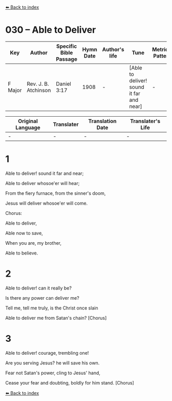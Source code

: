 [⬅️ Back to index](../README.md)

# 030 – Able to Deliver

Key | Author   | Specific Bible Passage     |Hymn Date |Author's life |Tune |Metrical Pattern   |Composer/Source
-- | --------- | ---------------------------|----------|--------------|-----|-------------------|-------------  
F Major |Rev. J. B. Atchinson |Daniel 3:17 |1908 |- |[Able to deliver!  sound it far and near] |- |Emma L. Morton

Original Language | Translater | Translation Date   | Translater's Life  
----------------- | --------- | --------------------|-------------     
\- |- |- |-




# 1

Able to deliver!  sound it far and near;

Able to deliver whosoe'er will hear;

From the fiery furnace, from the sinner's doom,

Jesus will deliver whosoe'er will come.



Chorus:

Able to deliver,

Able now to save,

When you are, my brother,

Able to believe.



# 2

Able to deliver!  can it really be?

Is there any power can deliver me?

Tell me, tell me truly, is the Christ once slain

Able to deliver me from Satan's chain?  [Chorus]



# 3

Able to deliver!  courage, trembling one!

Are you serving Jesus?  he will save his own.

Fear not Satan's power, cling to Jesus' hand,

Cease your fear and doubting, boldly for him stand.  [Chorus]







[⬅️ Back to index](../README.md)
